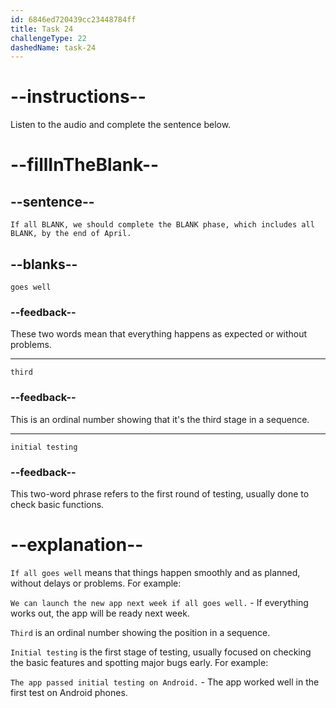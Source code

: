 ```yaml
---
id: 6846ed720439cc23448784ff
title: Task 24
challengeType: 22
dashedName: task-24
---
```


<!-- (audio) James: If all goes well, we should complete the third phase, which includes all initial testing, by the end of April. -->

# --instructions--

Listen to the audio and complete the sentence below.

# --fillInTheBlank--

## --sentence--

`If all BLANK, we should complete the BLANK phase, which includes all BLANK, by the end of April.`

## --blanks--

`goes well`

### --feedback--

These two words mean that everything happens as expected or without problems.

---

`third`

### --feedback--

This is an ordinal number showing that it's the third stage in a sequence.

---

`initial testing`

### --feedback--

This two-word phrase refers to the first round of testing, usually done to check basic functions.

# --explanation--

`If all goes well` means that things happen smoothly and as planned, without delays or problems. For example:

`We can launch the new app next week if all goes well.` - If everything works out, the app will be ready next week.

`Third` is an ordinal number showing the position in a sequence.

`Initial testing` is the first stage of testing, usually focused on checking the basic features and spotting major bugs early. For example:

`The app passed initial testing on Android.` - The app worked well in the first test on Android phones.
